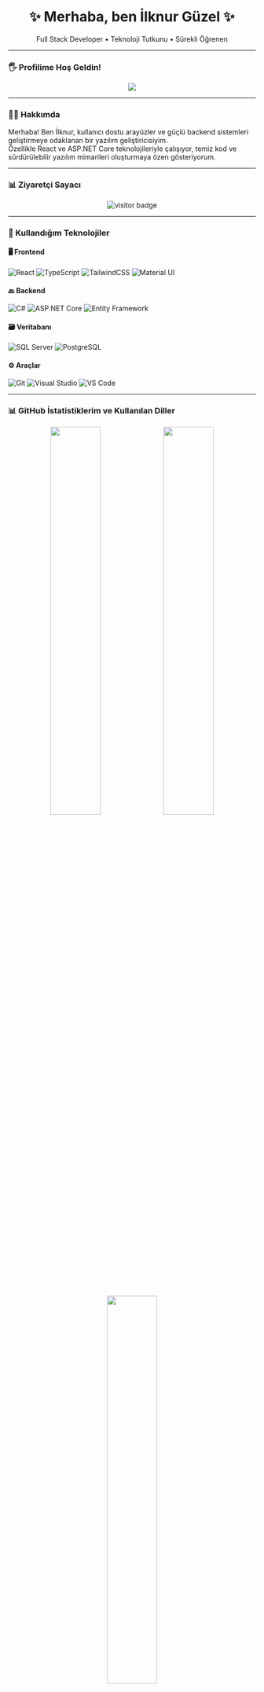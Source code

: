 <h1 align="center">✨ Merhaba, ben İlknur Güzel ✨</h1>
<p align="center">
  Full Stack Developer • Teknoloji Tutkunu • Sürekli Öğrenen
</p>

---

### 🖐️ Profilime Hoş Geldin!
<p align="center">
  <img src="https://readme-typing-svg.herokuapp.com?color=DD66CC&size=25&center=true&vCenter=true&width=450&lines=Merhaba+ben+İlknur!;Full+Stack+Developer;React+%2F+.NET+Core+Tutkunu;Projelerimi+incelemeyi+unutma!" />
</p>

---

### 👩‍💻 Hakkımda
Merhaba! Ben İlknur, kullanıcı dostu arayüzler ve güçlü backend sistemleri geliştirmeye odaklanan bir yazılım geliştiricisiyim.  
Özellikle React ve ASP.NET Core teknolojileriyle çalışıyor, temiz kod ve sürdürülebilir yazılım mimarileri oluşturmaya özen gösteriyorum.

---

### 📊 Ziyaretçi Sayacı
<p align="center">
  <img src="https://komarev.com/ghpvc/?username=ilknrgzll&label=Ziyaretçi+Sayısı&color=blue&style=flat" alt="visitor badge"/>
</p>

---


### 🔧 Kullandığım Teknolojiler

#### 🖥️ Frontend
![React](https://img.shields.io/badge/-React-20232A?style=flat&logo=react)
![TypeScript](https://img.shields.io/badge/-TypeScript-3178C6?style=flat&logo=typescript)
![TailwindCSS](https://img.shields.io/badge/-TailwindCSS-06B6D4?style=flat&logo=tailwind-css)
![Material UI](https://img.shields.io/badge/-MUI-007FFF?style=flat&logo=mui)

#### 🔙 Backend
![C#](https://img.shields.io/badge/-C%23-239120?style=flat&logo=c-sharp)
![ASP.NET Core](https://img.shields.io/badge/-ASP.NET-512BD4?style=flat&logo=.net)
![Entity Framework](https://img.shields.io/badge/-Entity%20Framework-6DB33F?style=flat&logo=ef)

#### 🗃️ Veritabanı
![SQL Server](https://img.shields.io/badge/-SQL%20Server-CC2927?style=flat&logo=microsoft-sql-server)
![PostgreSQL](https://img.shields.io/badge/-PostgreSQL-4169E1?style=flat&logo=postgresql)

#### ⚙️ Araçlar
![Git](https://img.shields.io/badge/-Git-F05032?style=flat&logo=git)
![Visual Studio](https://img.shields.io/badge/-Visual%20Studio-5C2D91?style=flat&logo=visual-studio)
![VS Code](https://img.shields.io/badge/-VS%20Code-007ACC?style=flat&logo=visual-studio-code)

---

### 📊 GitHub İstatistiklerim ve Kullanılan Diller

<p align="center">
  <img src="https://github-readme-stats.vercel.app/api?username=ilknrgzll&show_icons=true&theme=radical&hide_title=true" width="45%" />
  <img src="https://github-readme-stats.vercel.app/api/top-langs/?username=ilknrgzll&layout=compact&theme=radical" width="45%" />
</p>

<p align="center">
  <img src="https://github-readme-streak-stats.herokuapp.com/?user=ilknrgzll&theme=radical&hide_title=true" width="45%" />
</p>


### 📫 Bana Ulaşın

<p align="center">
   <a href="mailto:ilknrgzl99@gmail.com"><img alt="Email" src="https://img.shields.io/badge/Email-ilknrgzl99@gmail.com-blue?style=flat&logo=gmail"></a>
   <a href="https://www.linkedin.com/in/ilknrgzl/" target="_blank"><img alt="LinkedIn" src="https://img.shields.io/badge/LinkedIn-@ilknrgzl-blue?style=flat&logo=linkedin"></a>
  <a href="https://medium.com/@ilknrgzl" target="_blank"> <img alt="Medium" src="https://img.shields.io/badge/Medium-@ilknrgzl-blue?style=flat&logo=medium"></a>
</p>

---

<p align="center">💡 "Kod, düşünen bir zihnin sanatıdır." 💡</p>
